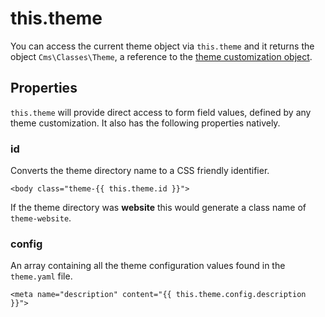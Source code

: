 # this.theme

You can access the current theme object via `this.theme` and it returns the object `Cms\Classes\Theme`, a reference to the [theme customization object](../themes/development#customization).

## Properties

`this.theme` will provide direct access to form field values, defined by any theme customization. It also has the following properties natively.

### id

Converts the theme directory name to a CSS friendly identifier.

```twig
<body class="theme-{{ this.theme.id }}">
```

If the theme directory was **website** this would generate a class name of `theme-website`.

### config

An array containing all the theme configuration values found in the `theme.yaml` file.

```twig
<meta name="description" content="{{ this.theme.config.description }}">
```
